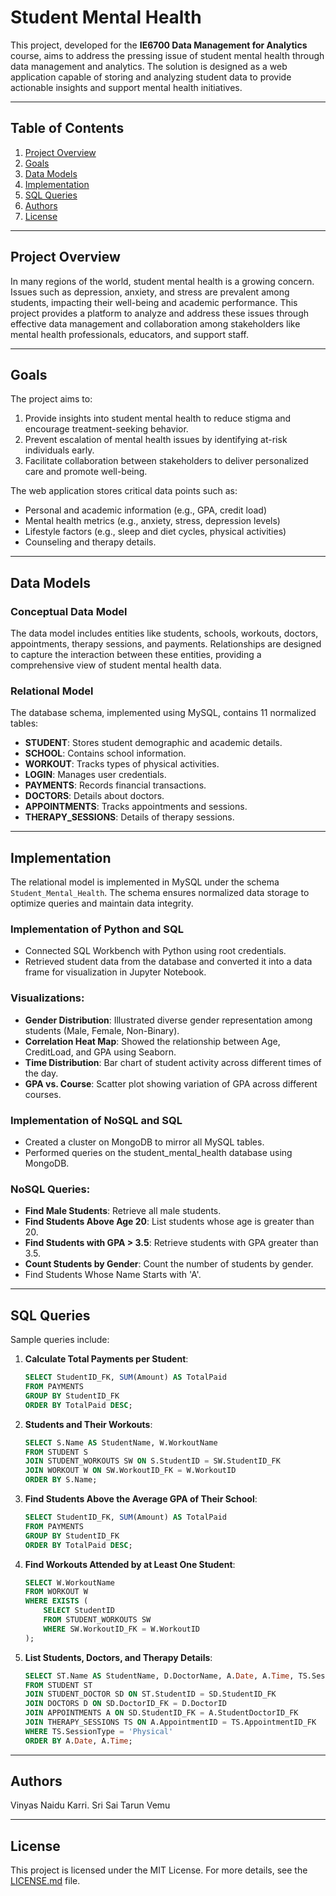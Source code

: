 # Student Mental Health

This project, developed for the **IE6700 Data Management for Analytics** course, aims to address the pressing issue of student mental health through data management and analytics. The solution is designed as a web application capable of storing and analyzing student data to provide actionable insights and support mental health initiatives.

---

## Table of Contents
1. [Project Overview](#project-overview)
2. [Goals](#goals)
3. [Data Models](#data-models)
4. [Implementation](#implementation)
5. [SQL Queries](#sql-queries)
6. [Authors](#authors)
7. [License](#license)

---

## Project Overview
In many regions of the world, student mental health is a growing concern. Issues such as depression, anxiety, and stress are prevalent among students, impacting their well-being and academic performance. This project provides a platform to analyze and address these issues through effective data management and collaboration among stakeholders like mental health professionals, educators, and support staff.

---

## Goals
The project aims to:
1. Provide insights into student mental health to reduce stigma and encourage treatment-seeking behavior.
2. Prevent escalation of mental health issues by identifying at-risk individuals early.
3. Facilitate collaboration between stakeholders to deliver personalized care and promote well-being.

The web application stores critical data points such as:
- Personal and academic information (e.g., GPA, credit load)
- Mental health metrics (e.g., anxiety, stress, depression levels)
- Lifestyle factors (e.g., sleep and diet cycles, physical activities)
- Counseling and therapy details.

---

## Data Models
### Conceptual Data Model
The data model includes entities like students, schools, workouts, doctors, appointments, therapy sessions, and payments. Relationships are designed to capture the interaction between these entities, providing a comprehensive view of student mental health data.

### Relational Model
The database schema, implemented using MySQL, contains 11 normalized tables:
- **STUDENT**: Stores student demographic and academic details.
- **SCHOOL**: Contains school information.
- **WORKOUT**: Tracks types of physical activities.
- **LOGIN**: Manages user credentials.
- **PAYMENTS**: Records financial transactions.
- **DOCTORS**: Details about doctors.
- **APPOINTMENTS**: Tracks appointments and sessions.
- **THERAPY_SESSIONS**: Details of therapy sessions.

---

## Implementation
The relational model is implemented in MySQL under the schema `Student_Mental_Health`. The schema ensures normalized data storage to optimize queries and maintain data integrity.

### Implementation of Python and SQL
- Connected SQL Workbench with Python using root credentials.
- Retrieved student data from the database and converted it into a data frame for visualization in Jupyter Notebook.

### Visualizations:
- **Gender Distribution**: Illustrated diverse gender representation among students (Male, Female, Non-Binary).
- **Correlation Heat Map**: Showed the relationship between Age, CreditLoad, and GPA using Seaborn.
- **Time Distribution**: Bar chart of student activity across different times of the day.
- **GPA vs. Course**: Scatter plot showing variation of GPA across different courses.

### Implementation of NoSQL and SQL
- Created a cluster on MongoDB to mirror all MySQL tables.
- Performed queries on the student_mental_health database using MongoDB.

### NoSQL Queries:
- **Find Male Students**: Retrieve all male students.
- **Find Students Above Age 20**: List students whose age is greater than 20.
- **Find Students with GPA > 3.5**: Retrieve students with GPA greater than 3.5.
- **Count Students by Gender**: Count the number of students by gender.
- Find Students Whose Name Starts with 'A'.

---

## SQL Queries
Sample queries include:
1. **Calculate Total Payments per Student**:
   ```sql
   SELECT StudentID_FK, SUM(Amount) AS TotalPaid
   FROM PAYMENTS
   GROUP BY StudentID_FK
   ORDER BY TotalPaid DESC;
2. **Students and Their Workouts**:
   ```sql
   SELECT S.Name AS StudentName, W.WorkoutName 
   FROM STUDENT S 
   JOIN STUDENT_WORKOUTS SW ON S.StudentID = SW.StudentID_FK 
   JOIN WORKOUT W ON SW.WorkoutID_FK = W.WorkoutID 
   ORDER BY S.Name;
3. **Find Students Above the Average GPA of Their School**:
   ```sql
   SELECT StudentID_FK, SUM(Amount) AS TotalPaid
   FROM PAYMENTS
   GROUP BY StudentID_FK
   ORDER BY TotalPaid DESC;
4. **Find Workouts Attended by at Least One Student**:
   ```sql
   SELECT W.WorkoutName
   FROM WORKOUT W
   WHERE EXISTS (
       SELECT StudentID
       FROM STUDENT_WORKOUTS SW
       WHERE SW.WorkoutID_FK = W.WorkoutID
   );
5. **List Students, Doctors, and Therapy Details**:
   ```sql
   SELECT ST.Name AS StudentName, D.DoctorName, A.Date, A.Time, TS.SessionType
   FROM STUDENT ST
   JOIN STUDENT_DOCTOR SD ON ST.StudentID = SD.StudentID_FK
   JOIN DOCTORS D ON SD.DoctorID_FK = D.DoctorID
   JOIN APPOINTMENTS A ON SD.StudentID_FK = A.StudentDoctorID_FK
   JOIN THERAPY_SESSIONS TS ON A.AppointmentID = TS.AppointmentID_FK
   WHERE TS.SessionType = 'Physical'
   ORDER BY A.Date, A.Time;

---

## Authors
Vinyas Naidu Karri.
Sri Sai Tarun Vemu

---

## License

This project is licensed under the MIT License. For more details, see the [LICENSE.md](LICENSE.md) file.
